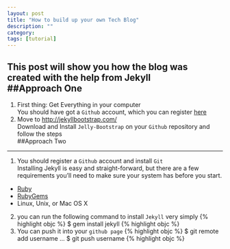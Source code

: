 ```yaml
---
layout: post
title: "How to build up your own Tech Blog"
description: ""
category: 
tags: [tutorial]
---
```


This post will show you how the blog was created with the help from Jekyll   
##Approach One 
----   
  
1.	First thing: Get Everything in your computer   
You should have got a `Github` account, which you can register [here](https://github.com/)   
2.	Move to <http://jekyllbootstrap.com/>   
Download and Install `Jelly-Bootstrap` on your `Github` repository and follow the steps   
##Approach Two   
----   

1.	You should register a `Github` account and install `Git`   
Installing Jekyll is easy and straight-forward, but there are a few requirements you’ll need to make sure your system has before you start.

<ul>
<li><a href='http://www.ruby-lang.org/en/downloads/'>Ruby</a></li>

<li><a href='http://rubygems.org/pages/download'>RubyGems</a></li>

<li>Linux, Unix, or Mac OS X</li>
</ul>

2.	you can run the following command to install `Jekyll` very simply
{% highlight objc %}
$ gem install jekyll
{% highlight objc %}
3.	You can push it into your `github page`
{% highlight objc %}
$ git remote add username ...
$ git push username
{% highlight objc %}







